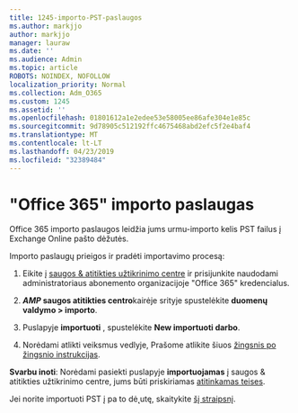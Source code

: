 ```yaml
---
title: 1245-importo-PST-paslaugos
ms.author: markjjo
author: markjjo
manager: lauraw
ms.date: ''
ms.audience: Admin
ms.topic: article
ROBOTS: NOINDEX, NOFOLLOW
localization_priority: Normal
ms.collection: Adm_O365
ms.custom: 1245
ms.assetid: ''
ms.openlocfilehash: 01801612a1e2edee53e58005ee86afe304e1e85c
ms.sourcegitcommit: 9d78905c512192ffc4675468abd2efc5f2e4baf4
ms.translationtype: MT
ms.contentlocale: lt-LT
ms.lasthandoff: 04/23/2019
ms.locfileid: "32389484"
---
```

# <a name="office-365-import-service"></a>"Office 365" importo paslaugas 

Office 365 importo paslaugos leidžia jums urmu-importo kelis PST failus į Exchange Online pašto dėžutės. 

Importo paslaugų prieigos ir pradėti importavimo procesą:

1. Eikite į [saugos & atitikties užtikrinimo centre](https://protection.office.com) ir prisijunkite naudodami administratoriaus abonemento organizacijoje "Office 365" kredencialus.

2. **_AMP_ saugos atitikties centro**kairėje srityje spustelėkite **duomenų valdymo > importo**.

3. Puslapyje **importuoti** , spustelėkite **New importuoti darbo**. 

4. Norėdami atlikti veiksmus vedlyje, Prašome atlikite šiuos [žingsnis po žingsnio instrukcijas](https://docs.microsoft.com/office365/securitycompliance/use-network-upload-to-import-pst-files).

**Svarbu inoti**: Norėdami pasiekti puslapyje **importuojamas** į saugos & atitikties užtikrinimo centre, jums būti priskiriamas [atitinkamas teises](https://docs.microsoft.com/office365/securitycompliance/use-network-upload-to-import-pst-files#before-you-begin). 

Jei norite importuoti PST į pa to dė˛utę, skaitykite [šį straipsnį](https://support.office.com/article/import-email-contacts-and-calendar-from-an-outlook-pst-file-431a8e9a-f99f-4d5f-ae48-ded54b3440ac).
